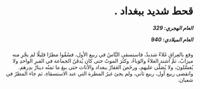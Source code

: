 <h1 dir="rtl">قحط شديد ببغداد .</h1>

<h5 dir="rtl">العام الهجري:  329

العام الميلادي: 940

</h5>

<p dir="rtl">وقع بالعِراقِ غَلاءٌ شديدٌ، فاستسقى النَّاسُ في ربيع الأول، فسُقُوا مطرًا قليلًا لم يجْرِ منه ميزابٌ، ثمَّ اشتد الغلاءُ والوَباءُ، وكثُرَ الموتُ حتى كان يُدفَنُ الجماعة في القبرِ الواحدِ ولا يُغسَّلونَ، ولا يُصَلَّى عليهم، ورخَصَ العَقارُ ببغداد والأثاث حتى بيعَ ما ثمنُه دينارٌ بدِرهم. وانقضى ربيع أول، ربيع ثاني، ولم يجئ غيرُ المطرة التي عند الاستسقاءِ، ثم جاء المطرُ في شعبان.</p></br>
